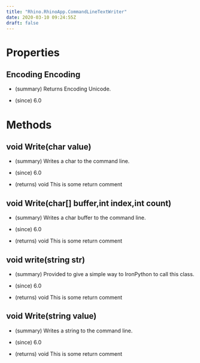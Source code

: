 ```yaml
---
title: "Rhino.RhinoApp.CommandLineTextWriter"
date: 2020-03-10 09:24:55Z
draft: false
---
```


# Properties
## Encoding Encoding
- (summary) 
       Returns Encoding Unicode.
       
- (since) 6.0
# Methods
## void Write(char value)
- (summary) 
       Writes a char to the command line.
       
- (since) 6.0
- (returns) void This is some return comment
## void Write(char[] buffer,int index,int count)
- (summary) 
       Writes a char buffer to the command line.
       
- (since) 6.0
- (returns) void This is some return comment
## void write(string str)
- (summary) 
       Provided to give a simple way to IronPython to call this class.
       
- (since) 6.0
- (returns) void This is some return comment
## void Write(string value)
- (summary) 
       Writes a string to the command line.
       
- (since) 6.0
- (returns) void This is some return comment
